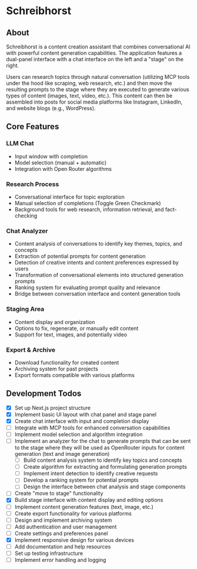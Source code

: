 # Schreibhorst

## About
Schreibhorst is a content creation assistant that combines conversational AI with powerful content generation capabilities. The application features a dual-panel interface with a chat interface on the left and a "stage" on the right. 

Users can research topics through natural conversation (utilizing MCP tools under the hood like scraping, web research, etc.) and then move the resulting prompts to the stage where they are executed to generate various types of content (images, text, video, etc.). This content can then be assembled into posts for social media platforms like Instagram, LinkedIn, and website blogs (e.g., WordPress).

## Core Features

### LLM Chat
- Input window with completion
- Model selection (manual + automatic)
- Integration with Open Router algorithms

### Research Process
- Conversational interface for topic exploration
- Manual selection of completions (Toggle Green Checkmark)
- Background tools for web research, information retrieval, and fact-checking

### Chat Analyzer
- Content analysis of conversations to identify key themes, topics, and concepts
- Extraction of potential prompts for content generation
- Detection of creative intents and content preferences expressed by users
- Transformation of conversational elements into structured generation prompts
- Ranking system for evaluating prompt quality and relevance
- Bridge between conversation interface and content generation tools

### Staging Area
- Content display and organization
- Options to fix, regenerate, or manually edit content
- Support for text, images, and potentially video

### Export & Archive
- Download functionality for created content
- Archiving system for past projects
- Export formats compatible with various platforms

## Development Todos

- [x] Set up Next.js project structure
- [x] Implement basic UI layout with chat panel and stage panel
- [x] Create chat interface with input and completion display
- [ ] Integrate with MCP tools for enhanced conversation capabilities
- [ ] Implement model selection and algorithm integration
- [ ] Implement an analyzer for the chat to generate prompts that can be sent to the stage where they will be used as OpenRouter inputs for content generation (text and image generation)
  - [ ] Build content analysis system to identify key topics and concepts
  - [ ] Create algorithm for extracting and formulating generation prompts
  - [ ] Implement intent detection to identify creative requests
  - [ ] Develop a ranking system for potential prompts
  - [ ] Design the interface between chat analysis and stage components
- [ ] Create "move to stage" functionality
- [x] Build stage interface with content display and editing options
- [ ] Implement content generation features (text, image, etc.)
- [ ] Create export functionality for various platforms
- [ ] Design and implement archiving system
- [ ] Add authentication and user management
- [ ] Create settings and preferences panel
- [x] Implement responsive design for various devices
- [ ] Add documentation and help resources
- [ ] Set up testing infrastructure
- [ ] Implement error handling and logging
